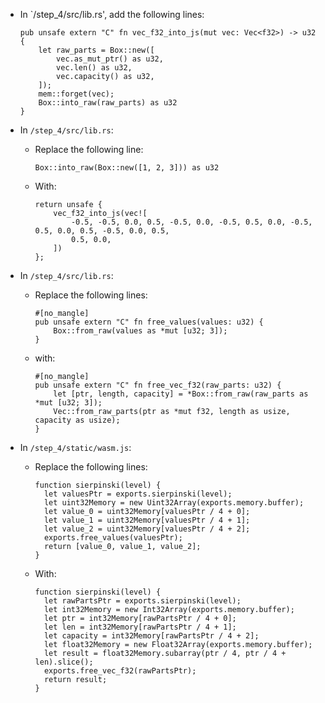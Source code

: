 * In `/step_4/src/lib.rs', add the following lines:
 
      pub unsafe extern "C" fn vec_f32_into_js(mut vec: Vec<f32>) -> u32 {
          let raw_parts = Box::new([
              vec.as_mut_ptr() as u32,
              vec.len() as u32,
              vec.capacity() as u32,
          ]);
          mem::forget(vec);
          Box::into_raw(raw_parts) as u32
      }

* In `/step_4/src/lib.rs`:

  * Replace the following line:
  
        Box::into_raw(Box::new([1, 2, 3])) as u32

  * With:
  
        return unsafe {
            vec_f32_into_js(vec![
                -0.5, -0.5, 0.0, 0.5, -0.5, 0.0, -0.5, 0.5, 0.0, -0.5, 0.5, 0.0, 0.5, -0.5, 0.0, 0.5,
                0.5, 0.0,
            ])
        };

* In `/step_4/src/lib.rs`:

  * Replace the following lines:
        
        #[no_mangle]
        pub unsafe extern "C" fn free_values(values: u32) {
            Box::from_raw(values as *mut [u32; 3]);
        }

  * with:

        #[no_mangle]
        pub unsafe extern "C" fn free_vec_f32(raw_parts: u32) {
            let [ptr, length, capacity] = *Box::from_raw(raw_parts as *mut [u32; 3]);
            Vec::from_raw_parts(ptr as *mut f32, length as usize, capacity as usize);
        }

* In `/step_4/static/wasm.js`:

  * Replace the following lines:
    
        function sierpinski(level) {
          let valuesPtr = exports.sierpinski(level);
          let uint32Memory = new Uint32Array(exports.memory.buffer);
          let value_0 = uint32Memory[valuesPtr / 4 + 0];
          let value_1 = uint32Memory[valuesPtr / 4 + 1];
          let value_2 = uint32Memory[valuesPtr / 4 + 2];
          exports.free_values(valuesPtr);
          return [value_0, value_1, value_2];
        }

  * With:
    
        function sierpinski(level) {
          let rawPartsPtr = exports.sierpinski(level);
          let int32Memory = new Int32Array(exports.memory.buffer);
          let ptr = int32Memory[rawPartsPtr / 4 + 0];
          let len = int32Memory[rawPartsPtr / 4 + 1];
          let capacity = int32Memory[rawPartsPtr / 4 + 2];
          let float32Memory = new Float32Array(exports.memory.buffer);
          let result = float32Memory.subarray(ptr / 4, ptr / 4 + len).slice();
          exports.free_vec_f32(rawPartsPtr);
          return result;
        }